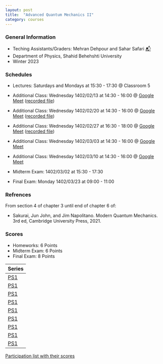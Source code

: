 ```yaml
---
layout: post
title:  "Advanced Quantum Mechanics II"
category: courses
---
```


### General Information
+ Teching Assistants/Graders: Mehran Dehpour and Sahar Safari [📬][sahar_mail]
+ Department of Physics, Shahid Behehshti University
+ Winter 2023

### Schedules
+ Lectures: Saturdays and Mondays at 15:30 - 17:30 @ Classroom 5

+ Additional Class: Wednesday 1402/02/13 at 14:30 - 16:00 @ [Google Meet][gmeet] ([recorded file][a1])
+ Additional Class: Wednesday 1402/02/20 at 14:30 - 16:00 @ [Google Meet][gmeet] ([recorded file][a2])
+ Additional Class: Wednesday 1402/02/27 at 16:30 - 18:00 @ [Google Meet][gmeet] ([recorded file][a3])
+ Additional Class: Wednesday 1402/03/03 at 14:30 - 16:00 @ [Google Meet][gmeet]
+ Additional Class: Wednesday 1402/03/10 at 14:30 - 16:00 @ [Google Meet][gmeet]

+ Midterm Exam: 1402/03/02 at 15:30 - 17:30
+ Final Exam: Monday 1402/03/23 at 09:00 - 11:00

### Refrences
From section 4 of chapter 3 until end of chapter 6 of:
+ Sakurai, Jun John, and Jim Napolitano. Modern Quantum Mechanics. 3rd ed, Cambridge University Press, 2021.

### Scores
+ Homeworks: 6 Points
+ Midterm Exam: 6 Points
+ Final Exam: 8 Points

|Series                        |
|------------------------------|
|[PS1][1]|[Solutions][S1]      |
|[PS1][2]|[Solutions][S2]      |
|[PS1][3]|[Solutions][S3]      |
|[PS1][4]|[Solutions][S4]      |
|[PS1][5]|[Solutions][S5]      |
|[PS1][6]|[Solutions][S6]      |
|[PS1][7]|[Solutions][S7]      |
|[PS1][8]|[Solutions][S8]      |
|[PS1][9]|      |

[Participation list with their scores][parti]

[sahar_mail]:    mailto:shr.safari@mail.sbu.ac.ir
[gousheh_mail]:  mailto:ss-gousheh@sbu.ac.ir
[parti]: https://dehpour.github.io/2023-02-05-advanced-quantum-ii/Participation.pdf
[1]: http://dehpour.github.io/2023-02-05-advanced-quantum-ii/PS1.pdf
[S1]: http://dehpour.github.io/2023-02-05-advanced-quantum-ii/S1.pdf
[2]: http://dehpour.github.io/2023-02-05-advanced-quantum-ii/PS1.pdf
[S2]: http://dehpour.github.io/2023-02-05-advanced-quantum-ii/S1.pdf
[3]: http://dehpour.github.io/2023-02-05-advanced-quantum-ii/PS1.pdf
[S3]: http://dehpour.github.io/2023-02-05-advanced-quantum-ii/S1.pdf
[4]: http://dehpour.github.io/2023-02-05-advanced-quantum-ii/PS1.pdf
[S4]: http://dehpour.github.io/2023-02-05-advanced-quantum-ii/S1.pdf
[5]: http://dehpour.github.io/2023-02-05-advanced-quantum-ii/PS1.pdf
[S5]: http://dehpour.github.io/2023-02-05-advanced-quantum-ii/S1.pdf
[6]: http://dehpour.github.io/2023-02-05-advanced-quantum-ii/PS1.pdf
[S6]: http://dehpour.github.io/2023-02-05-advanced-quantum-ii/S1.pdf
[7]: http://dehpour.github.io/2023-02-05-advanced-quantum-ii/PS1.pdf
[S7]: http://dehpour.github.io/2023-02-05-advanced-quantum-ii/S1.pdf
[8]: http://dehpour.github.io/2023-02-05-advanced-quantum-ii/PS1.pdf
[S8]: http://dehpour.github.io/2023-02-05-advanced-quantum-ii/S1.pdf
[9]: http://dehpour.github.io/2023-02-05-advanced-quantum-ii/PS1.pdf
[S9]: http://dehpour.github.io/2023-02-05-advanced-quantum-ii/S1.pdf
[gmeet]: https://meet.google.com/ruk-cmwi-aie
[a1]: https://mailsbuacir-my.sharepoint.com/:v:/g/personal/m_dehpour_mail_sbu_ac_ir/EaYGUnq7b01Kten4VRtj3joBTKXFvqJbQdK-LS33c3P4Aw?e=vKZge1
[a2]: https://mailsbuacir-my.sharepoint.com/:v:/g/personal/m_dehpour_mail_sbu_ac_ir/EeYEc47uQKJFhnp27JRp1MoBz3zrODmhnefVrU5UZlVEsw?e=SS5W0l
[a3]: https://mailsbuacir-my.sharepoint.com/:v:/g/personal/m_dehpour_mail_sbu_ac_ir/EUrC374rV9RMq7zvWVjlpNkBuv7J2oqA_loMZDVMkuR4tg?e=Hfj06h
